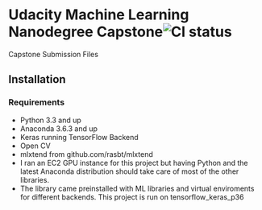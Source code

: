 ﻿# Udacity Machine Learning Nanodegree Capstone![CI status](https://img.shields.io/badge/build-passing-brightgreen.svg)


Capstone Submission Files
## Installation


### Requirements
* Python 3.3 and up
* Anaconda 3.6.3 and up
* Keras running TensorFlow Backend
* Open CV
* mlxtend from github.com/rasbt/mlxtend
* I ran an EC2 GPU instance for this project but having Python and the latest Anaconda distribution should take care of most of the other libraries.
* The library came  preinstalled with ML libraries and virtual enviroments for different backends. This project is run on tensorflow_keras_p36